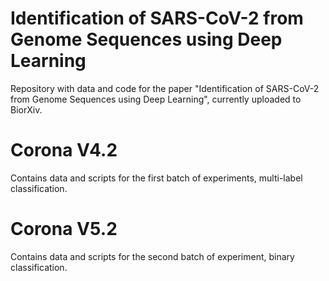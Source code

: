 # Identification of SARS-CoV-2 from Genome Sequences using Deep Learning
Repository with data and code for the paper "Identification of SARS-CoV-2 from Genome Sequences using Deep Learning", currently uploaded to BiorXiv.

# Corona V4.2
Contains data and scripts for the first batch of experiments, multi-label classification.

# Corona V5.2
Contains data and scripts for the second batch of experiment, binary classification.
